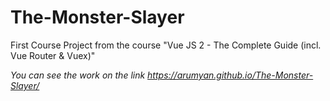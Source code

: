 # The-Monster-Slayer
First Course Project from the course "Vue JS 2 - The Complete Guide (incl. Vue Router &amp; Vuex)"

*You can see the work on the link https://arumyan.github.io/The-Monster-Slayer/*
